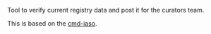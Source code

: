 Tool to verify current registry data and post it for the curators team.

This is based on the [cmd-iaso](https://github.com/identifiers-org/cmd-iaso).